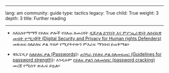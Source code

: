 

---

lang: am
community: guide
type: tactics
legacy: True
child: True
weight: 3
depth: 3
title: Further reading

---

- ስለአስተማማኝ የይለፍ ቃሎች የበለጠ ለመረዳት [ዲጂታል ደኅንነት እና ምሥጢራዊነት ለሰብአዊ መብት ተሟጋቾች (Digital Security and Privacy for Human rights Defenders)](http://www.frontlinedefenders.org/esecman) መጽሐፍ ስለይለፍ ቃል ጥበቃ የሚያትተውን ምእራፍ ማንበብ ይጠቅማል።

- ዊኪፔዲያ [ስለይለፍ ቃል (Passwords)](http://en.wikipedia.org/wiki/Password)፣ [ጠንካራ የይለፍ ቃል ስለመፍጠር (Guidelines for password strength)](http://en.wikipedia.org/wiki/Password_strength)፣  እንዲሁም [የይለፍ ቃልን ስለመስበር (password cracking)](http://en.wikipedia.org/wiki/Password_cracking) መረጃ የሚሰጥ ጽሑፍ ይዟል።



